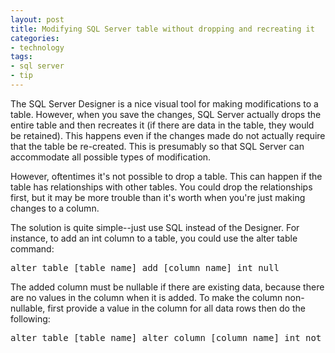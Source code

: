 ```yaml
---
layout: post
title: Modifying SQL Server table without dropping and recreating it
categories:
- technology
tags:
- sql server
- tip
---
```

The SQL Server Designer is a nice visual tool for making modifications to a table. However, when you save the changes, SQL Server actually drops the entire table and then recreates it (if there are data in the table, they would be retained). This happens even if the changes made do not actually require that the table be re-created. This is presumably so that SQL Server can accommodate all possible types of modification.

However, oftentimes it's not possible to drop a table. This can happen if the table has relationships with other tables. You could drop the relationships first, but it may be more trouble than it's worth when you're just making changes to a column.

The solution is quite simple--just use SQL instead of the Designer. For instance, to add an int column to a table, you could use the alter table command:
<pre>alter table [table name] add [column name] int null</pre>
The added column must be nullable if there are existing data, because there are no values in the column when it is added. To make the column non-nullable, first provide a value in the column for all data rows then do the following:
<pre>alter table [table name] alter column [column name] int not null</pre>
